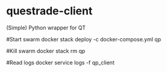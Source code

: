 # questrade-client
(Simple) Python wrapper for QT

#Start swarm
docker stack deploy -c docker-compose.yml qp

#Kill swarm
docker stack rm qp

#Read logs
docker service logs -f qp_client